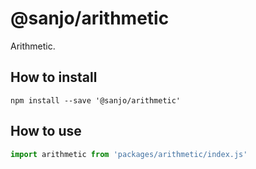 # @sanjo/arithmetic

Arithmetic.

## How to install

```
npm install --save '@sanjo/arithmetic'
```

## How to use

```js
import arithmetic from 'packages/arithmetic/index.js'
```
